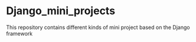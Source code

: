 # Django_mini_projects
This repository contains different kinds of mini project based on the Django framework
